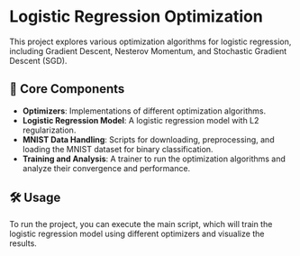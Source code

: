 # Logistic Regression Optimization

This project explores various optimization algorithms for logistic regression, including Gradient Descent, Nesterov Momentum, and Stochastic Gradient Descent (SGD).

## 🚀 Core Components

*   **Optimizers**: Implementations of different optimization algorithms.
*   **Logistic Regression Model**: A logistic regression model with L2 regularization.
*   **MNIST Data Handling**: Scripts for downloading, preprocessing, and loading the MNIST dataset for binary classification.
*   **Training and Analysis**: A trainer to run the optimization algorithms and analyze their convergence and performance.

## 🛠️ Usage

To run the project, you can execute the main script, which will train the logistic regression model using different optimizers and visualize the results.
